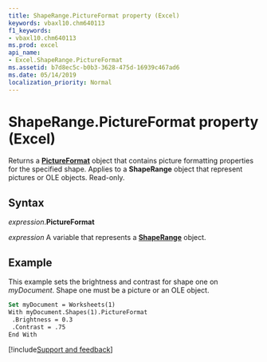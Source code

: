 ```yaml
---
title: ShapeRange.PictureFormat property (Excel)
keywords: vbaxl10.chm640113
f1_keywords:
- vbaxl10.chm640113
ms.prod: excel
api_name:
- Excel.ShapeRange.PictureFormat
ms.assetid: b7d8ec5c-b0b3-3628-475d-16939c467ad6
ms.date: 05/14/2019
localization_priority: Normal
---
```



# ShapeRange.PictureFormat property (Excel)

Returns a **[PictureFormat](Excel.PictureFormat.md)** object that contains picture formatting properties for the specified shape. Applies to a **ShapeRange** object that represent pictures or OLE objects. Read-only.


## Syntax

_expression_.**PictureFormat**

_expression_ A variable that represents a **[ShapeRange](Excel.shaperange.md)** object.


## Example

This example sets the brightness and contrast for shape one on _myDocument_. Shape one must be a picture or an OLE object.

```vb
Set myDocument = Worksheets(1) 
With myDocument.Shapes(1).PictureFormat 
 .Brightness = 0.3 
 .Contrast = .75 
End With
```


[!include[Support and feedback](~/includes/feedback-boilerplate.md)]